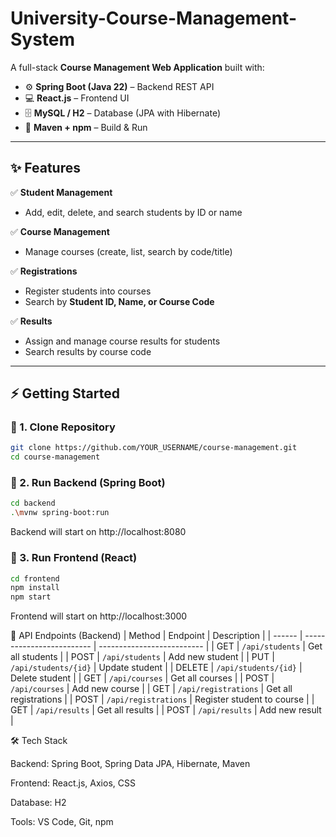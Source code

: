 # University-Course-Management-System

A full-stack **Course Management Web Application** built with:

- ⚙️ **Spring Boot (Java 22)** – Backend REST API  
- 💻 **React.js** – Frontend UI  
- 🗄️ **MySQL / H2** – Database (JPA with Hibernate)  
- 🚀 **Maven + npm** – Build & Run  

---

## ✨ Features

✅ **Student Management**
- Add, edit, delete, and search students by ID or name  

✅ **Course Management**
- Manage courses (create, list, search by code/title)  

✅ **Registrations**
- Register students into courses  
- Search by **Student ID, Name, or Course Code**   

✅ **Results**
- Assign and manage course results for students  
- Search results by course code  

---

## ⚡ Getting Started

### 🔹 1. Clone Repository
```bash
git clone https://github.com/YOUR_USERNAME/course-management.git
cd course-management
```

### 🔹 2. Run Backend (Spring Boot)
```bash
cd backend
.\mvnw spring-boot:run
```
Backend will start on http://localhost:8080

### 🔹 3. Run Frontend (React)
```bash
cd frontend
npm install
npm start
```
Frontend will start on http://localhost:3000

🔌 API Endpoints (Backend)
| Method | Endpoint                  | Description                |
| ------ | ------------------------- | -------------------------- |
| GET    | `/api/students`           | Get all students           |
| POST   | `/api/students`           | Add new student            |
| PUT    | `/api/students/{id}`      | Update student             |
| DELETE | `/api/students/{id}`      | Delete student             |
| GET    | `/api/courses`            | Get all courses            |
| POST   | `/api/courses`            | Add new course             |
| GET    | `/api/registrations`      | Get all registrations      |
| POST   | `/api/registrations`      | Register student to course |
| GET    | `/api/results`            | Get all results            |
| POST   | `/api/results`            | Add new result             |

🛠️ Tech Stack

Backend: Spring Boot, Spring Data JPA, Hibernate, Maven

Frontend: React.js, Axios, CSS

Database: H2

Tools: VS Code, Git, npm
